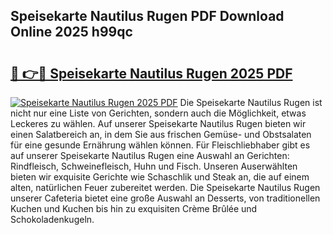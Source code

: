 ## Speisekarte Nautilus Rugen PDF Download Online 2025 h99qc

# <h2><a href="http://gc8ugc.nevu.top/?p=Speisekarte+Nautilus+Rugen">🔗 👉🔴 Speisekarte Nautilus Rugen 2025 PDF</a></h2>

[![Speisekarte Nautilus Rugen 2025 PDF](https://i.imgur.com/dBaPXMq.png)](http://gc8ugc.nevu.top/?p=Speisekarte+Nautilus+Rugen)
Die Speisekarte Nautilus Rugen ist nicht nur eine Liste von Gerichten, sondern auch die Möglichkeit, etwas Leckeres zu wählen. Auf unserer Speisekarte Nautilus Rugen bieten wir einen Salatbereich an, in dem Sie aus frischen Gemüse- und Obstsalaten für eine gesunde Ernährung wählen können. Für Fleischliebhaber gibt es auf unserer Speisekarte Nautilus Rugen eine Auswahl an Gerichten: Rindfleisch, Schweinefleisch, Huhn und Fisch. Unseren Auserwählten bieten wir exquisite Gerichte wie Schaschlik und Steak an, die auf einem alten, natürlichen Feuer zubereitet werden. Die Speisekarte Nautilus Rugen unserer Cafeteria bietet eine große Auswahl an Desserts, von traditionellen Kuchen und Kuchen bis hin zu exquisiten Crème Brûlée und Schokoladenkugeln.
